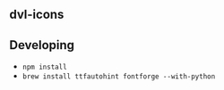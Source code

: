 dvl-icons
----

## Developing

- `npm install`
- `brew install ttfautohint fontforge --with-python`
